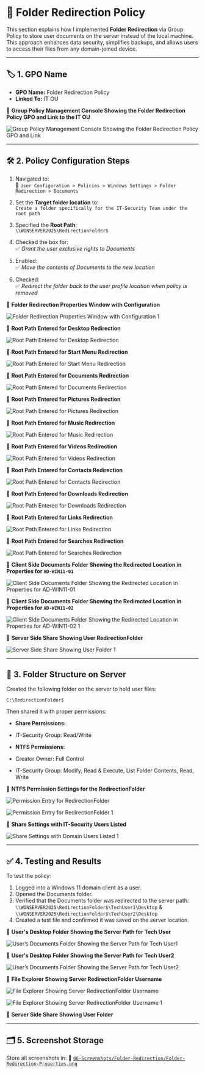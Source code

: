 # 📁 Folder Redirection Policy

This section explains how I implemented **Folder Redirection** via Group Policy to store user documents on the server instead of the local machine. This approach enhances data security, simplifies backups, and allows users to access their files from any domain-joined device.

---

## 🏷️ 1. GPO Name

- **GPO Name:** Folder Redirection Policy  
- **Linked To:** IT OU

📸 **Group Policy Management Console Showing the Folder Redirection Policy GPO and Link to the IT OU**

![Group Policy Management Console Showing the Folder Redirection Policy GPO and Link](https://github.com/user-attachments/assets/78578631-780a-4254-b005-4f7e80a13ae2)

---

## 🛠️ 2. Policy Configuration Steps

1. Navigated to:  
   📂 `User Configuration > Policies > Windows Settings > Folder Redirection > Documents`

2. Set the **Target folder location** to:  
   `Create a folder specifically for the IT-Security Team under the root path`

3. Specified the **Root Path**:  
   `\\WINSERVER2025\RedirectionFolder$`

4. Checked the box for:  
   ✅ *Grant the user exclusive rights to Documents*

5. Enabled:  
   ✅ *Move the contents of Documents to the new location*

6. Checked:  
   ✅ *Redirect the folder back to the user profile location when policy is removed*

📸 **Folder Redirection Properties Window with Configuration**

![Folder Redirection Properties Window with Configuration 1](https://github.com/user-attachments/assets/f101a6fc-36ae-4897-9032-90669ca327fe)

📸 **Root Path Entered for Desktop Redirection**

![Root Path Entered for Desktop Redirection](https://github.com/user-attachments/assets/b201c77a-9927-4c42-a14a-7303c51c0200)

📸 **Root Path Entered for  Start Menu Redirection**

![Root Path Entered for Start Menu Redirection](https://github.com/user-attachments/assets/f83c5981-4568-44e6-b67f-a94b507fb0f6)

📸 **Root Path Entered for Documents Redirection**

![Root Path Entered for Documents Redirection](https://github.com/user-attachments/assets/5dede761-b8ed-4496-b58d-b7f6e940a193)

📸 **Root Path Entered for Pictures Redirection**

![Root Path Entered for Pictures Redirection](https://github.com/user-attachments/assets/9e474143-a0b3-4666-9408-bfb5f6f15ad3)

📸 **Root Path Entered for Music Redirection**

![Root Path Entered for Music Redirection](https://github.com/user-attachments/assets/36b9b6fe-296e-41a3-a6c5-aa4c21b74e3d)

📸 **Root Path Entered for Videos Redirection**

![Root Path Entered for Videos Redirection](https://github.com/user-attachments/assets/ad42d36e-adb6-4d45-8bc6-43de2647b21a)

📸 **Root Path Entered for Contacts Redirection**

![Root Path Entered for Contacts Redirection](https://github.com/user-attachments/assets/a2bfcfc2-7774-4c17-9ad0-9f9591e9a222)

📸 **Root Path Entered for Downloads Redirection**

![Root Path Entered for Downloads Redirection](https://github.com/user-attachments/assets/53b375b8-9506-433e-bec3-cf5510f29ba8)

📸 **Root Path Entered for Links Redirection**

![Root Path Entered for Links Redirection](https://github.com/user-attachments/assets/e80ebe1a-2e59-4378-95c4-8416360cb9b6)

📸 **Root Path Entered for Searches Redirection**

![Root Path Entered for Searches Redirection](https://github.com/user-attachments/assets/a817a2ad-fc0f-43de-b49c-57e20fc29ee1)

📸 **Client Side Documents Folder Showing the Redirected Location in Properties for `AD-WIN11-01`**

![Client Side Documents Folder Showing the Redirected Location in Properties for `AD-WIN11-01`](https://github.com/user-attachments/assets/3c4acf21-93b6-4e94-bb25-7ba13d83e662)

📸 **Client Side Documents Folder Showing the Redirected Location in Properties for `AD-WIN11-02`**

![Client Side Documents Folder Showing the Redirected Location in Properties for `AD-WIN11-02` 1](https://github.com/user-attachments/assets/fc2959a9-10d2-4695-97f3-e15e875e2630)

📸 **Server Side Share Showing User RedirectionFolder**

![Server Side Share Showing User Folder 1](https://github.com/user-attachments/assets/6a8a2aea-996f-4869-a62c-2b3908a2d71d)

---

## 📂 3. Folder Structure on Server

Created the following folder on the server to hold user files:  

```
C:\RedirectionFolder$
```

Then shared it with proper permissions:

 -  **Share Permissions:**

   - IT-Security Group: Read/Write

-  **NTFS Permissions:**

 -  Creator Owner: Full Control

 -  IT-Security Group: Modify, Read & Execute, List Folder Contents, Read, Write

📸 **NTFS Permission Settings for the RedirectionFolder**

![Permission Entry for RedirectionFolder](https://github.com/user-attachments/assets/2b541fbc-bc37-4898-85f7-815102b0b316)

![Permission Entry for RedirectionFolder 1](https://github.com/user-attachments/assets/ba3bddf5-28c5-4674-bbb5-135f28a028e1)

📸 **Share Settings with IT-Security Users Listed**

![Share Settings with Domain Users Listed 1](https://github.com/user-attachments/assets/2c454998-5ba4-4e59-aba9-5eeae556ce05)

---

## ✅ 4. Testing and Results

To test the policy:
1. Logged into a Windows 11 domain client as a user.
2. Opened the Documents folder.
3. Verified that the Documents folder was redirected to the server path:
    `\\WINSERVER2025\RedirectionFolder$\TechUser1\Desktop` & `\\WINSERVER2025\RedirectionFolder$\TechUser2\Desktop`
4. Created a test file and confirmed it was saved on the server location.

📸 **User's Desktop Folder Showing the Server Path for Tech User**

![User’s Documents Folder Showing the Server Path for Tech User1](https://github.com/user-attachments/assets/19f86f93-6698-4514-928c-b745fef9b05d)

📸 **User's Desktop Folder Showing the Server Path for Tech User2**

![User’s Documents Folder Showing the Server Path for Tech User2](https://github.com/user-attachments/assets/029005e5-fc54-4f02-8981-24c2ec3746ad)

📸 **File Explorer Showing Server RedirectionFolder Username**

![File Explorer Showing Server RedirectionFolder Username](https://github.com/user-attachments/assets/b14480b7-8784-4f4b-9c2a-1a73abe2e16a)

![File Explorer Showing Server RedirectionFolder Username 1](https://github.com/user-attachments/assets/c1cf326d-ea46-430a-8077-95e00571f73c)

📸 **Server Side Share Showing User Folder**



---

## 🗂️ 5. Screenshot Storage

Store all screenshots in:
📂 [`06-Screenshots/Folder-Redirection/Folder-Redirection-Properties.png`](https://github.com/Hugh-Kumbi/Hugh-Kumbi-Active-Directory-Lab/blob/main/06-Screenshots/XI.%20Folder-Redirection/II.%20Folder-Redirection-Properties.md)
